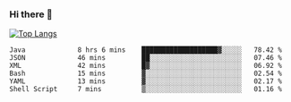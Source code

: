 ### Hi there 👋
[![Top Langs](https://github-readme-stats.vercel.app/api/top-langs/?username=hyoghurt&layout=compact&exclude_repo=multiserver,docker_compose&langs_count=6)](https://github.com/anuraghazra/github-readme-stats)

<!--START_SECTION:waka-->

```text
Java             8 hrs 6 mins    ███████████████████▓░░░░░   78.42 %
JSON             46 mins         ██░░░░░░░░░░░░░░░░░░░░░░░   07.46 %
XML              42 mins         █▓░░░░░░░░░░░░░░░░░░░░░░░   06.92 %
Bash             15 mins         ▓░░░░░░░░░░░░░░░░░░░░░░░░   02.54 %
YAML             13 mins         ▓░░░░░░░░░░░░░░░░░░░░░░░░   02.17 %
Shell Script     7 mins          ▒░░░░░░░░░░░░░░░░░░░░░░░░   01.16 %
```

<!--END_SECTION:waka-->
<!--
**hyoghurt/hyoghurt** is a ✨ _special_ ✨ repository because its `README.md` (this file) appears on your GitHub profile.

Here are some ideas to get you started:

- 🔭 I’m currently working on ...
- 🌱 I’m currently learning ...
- 👯 I’m looking to collaborate on ...
- 🤔 I’m looking for help with ...
- 💬 Ask me about ...
- 📫 How to reach me: ...
- 😄 Pronouns: ...
- ⚡ Fun fact: ...
-->
